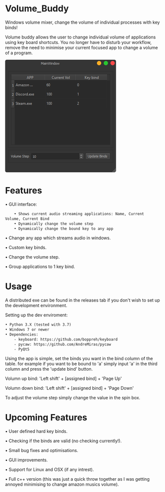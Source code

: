 # Volume_Buddy
Windows volume mixer, change the volume of individual processes with key binds!

Volume buddy allows the user to change individual volume of applications using key board shortcuts. You no longer have to disturb
your workflow, remove the need to minimise your current focused app to change a volume of a program.

![](Images/GUI.PNG)

# Features

• GUI interface:
```
    • Shows current audio streaming applications: Name, Current Volume, Current Bind
    • Dynamically change the volume step
    • Dynamically change the bound key to any app
```
• Change any app which streams audio in windows.

• Custom key binds.

• Change the volume step.

• Group applications to 1 key bind.

# Usage

A distributed exe can be found in the releases tab if you don't wish to set up the development environment.

Setting up the dev enviroment:
```
• Python 3.X (tested with 3.7)
• Windows 7 or newer
• Dependencies:
    - keyboard: https://github.com/boppreh/keyboard
    - pycaw: https://github.com/AndreMiras/pycaw
    - PyQt5
```

Using the app is simple, set the binds you want in the bind column of the table. for example if you want to be bound to 'a' simply input 'a' in the third column
and press the 'update bind' button.

Volumn up bind: 'Left shift' + [assigned bind] + 'Page Up'

Volumn down bind: 'Left shift' + [assigned bind] + 'Page Down'

To adjust the volume step simply change the value in the spin box.

# Upcoming Features
• User defined hard key binds.

• Checking if the binds are valid (no checking currently!).

• Small bug fixes and optimisations.

• GUI improvements.

• Support for Linux and OSX (if any intrest).

• Full c++ version (this was just a quick throw together as I was getting annoyed minimising to change amazon musics volume).


